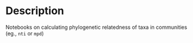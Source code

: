 # Description

Notebooks on calculating phylogenetic relatedness of taxa in communities (eg., `nti` or `mpd`)
